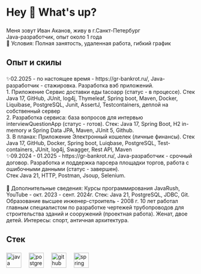 <h1 align="left">Hey 👋 What's up?</h1>

###

<p align="left">Меня зовут Иван Аканов, живу в г.Санкт-Петербург <br> Java-разработчик, опыт около 1 года <br>🎯 Условия: Полная занятость, удаленная работа, гибкий график </p>

###

<h2 align="left">Опыт и скилы</h2>

###

<p align="left">✨02.2025 - по настоящее время - https://gr-bankrot.ru/, Java-разработчик - стажировка. Разработка вэб приложений. <br>1. Приложение Сервис доставки еды tacoapp (статус - в процессе). Стек Java 17, GitHub, JUnit, log4j, Thymeleaf, Spring boot, Maven, Docker, Liquibase, PostgreSQL, Junit, AssertJ, Testcontainers, деплой на собственный сервер <br>2. Разработка сервиса: база вопросов для интервью interviewQuestionApp (статус - готов). Стек: Java 17, Spring Boot, H2 in-memory и Spring Data JPA, Maven, JUnit 5, Github. <br>3. В планах: Приложение Электронный кошелек (личные финансы). Стек Java 17, GitHub, Docker, Spring boot, Luiqbase, PostgreSQL, Test-containers, JUnit, log4j, Swagger, Rest API, Maven <br>✨09.2024 - 01.2025 - https://gr-bankrot.ru/, Java-разработчик - срочный договор. Разработка и поддержка парсера площадки торгов, работа с ошибочными данными (статус - завершен). <br>Стек  Java 21, HTTP, Postman, Jsoup, Selenium.  <br><br>🎲 Дополнительные сведения: Курсы программирования JavaRush, YouTube - окт. 2023 - сент. 2024г. Стек: Java 21, PostgreSQL, JDBC, Git. Образование высшее инженер-строитель - 2008 г. 10 лет работал главным специалистом по разработке чертежей трубопроводов для строительства зданий и сооружений (проектная работа). Женат, двое детей. Интересы: спорт, античная архитектура.</p>

###

<h2 align="left">Стек</h2>

###

<div align="left">
  <img src="https://cdn.jsdelivr.net/gh/devicons/devicon/icons/java/java-original.svg" height="40" alt="java logo"  />
  <img width="12" />
  <img src="https://cdn.jsdelivr.net/gh/devicons/devicon/icons/postgresql/postgresql-original.svg" height="40" alt="postgresql logo"  />
  <img width="12" />
  <img src="https://cdn.jsdelivr.net/gh/devicons/devicon/icons/github/github-original.svg" height="40" alt="github logo"  />
  <img width="12" />
  <img src="https://cdn.jsdelivr.net/gh/devicons/devicon/icons/spring/spring-original.svg" height="40" alt="spring logo"  />
</div>

###
